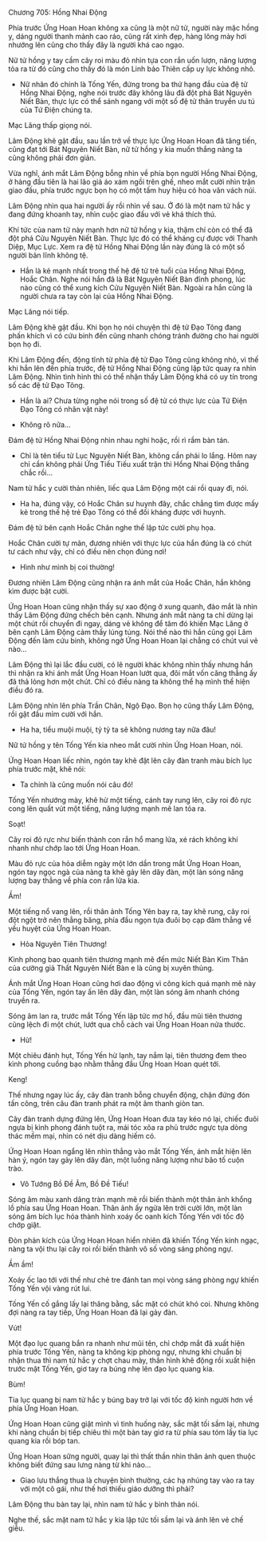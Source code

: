 




Chương 705: Hồng Nhai Động


Phía trước Ứng Hoan Hoan không xa cũng là một nữ tử, người này mặc hồng y, dáng người thanh mảnh cao ráo, cũng rất xinh đẹp, hàng lông mày hơi nhướng lên cũng cho thấy đây là người khá cao ngạo.

Nữ tử hồng y tay cầm cây roi màu đỏ nhìn tựa con rắn uốn lượn, năng lượng tỏa ra từ đó cũng cho thấy đó là món Linh bảo Thiên cấp uy lực không nhỏ.

- Nữ nhân đó chính là Tống Yến, đứng trong ba thứ hạng đầu của đệ tử Hồng Nhai Động, nghe nói trước đây không lâu đã đột phá Bát Nguyên Niết Bàn, thực lực có thể sánh ngang với một số đệ tử thân truyền ưu tú của Tứ Điện chúng ta.

Mạc Lăng thấp giọng nói.

Lâm Động khẽ gật đầu, sau lần trở về thực lực Ứng Hoan Hoan đã tăng tiến, cũng đạt tới Bát Nguyên Niết Bàn, nữ tử hồng y kia muốn thắng nàng ta cũng không phải đơn giản.

Vừa nghĩ, ánh mắt Lâm Động bỗng nhìn về phía bọn người Hồng Nhai Động, ở hàng đầu tiên là hai lão giả áo xám ngồi trên ghế, nheo mắt cười nhìn trận giao đấu, phía trước ngực bọn họ có một tấm huy hiệu có hoa văn vách núi.

Lâm Động nhìn qua hai người ấy rồi nhìn về sau. Ở đó là một nam tử hắc y đang đứng khoanh tay, nhìn cuộc giao đấu với vẻ khá thích thú.

Khí tức của nam tử này mạnh hơn nữ tử hồng y kia, thậm chí còn có thể đã đột phá Cửu Nguyên Niết Bàn. Thực lực đó có thể kháng cự được với Thanh Diệp, Mục Lực. Xem ra đệ tử Hồng Nhai Động lần này đúng là có một số người bản lĩnh không tệ.

- Hắn là kẻ mạnh nhất trong thế hệ đệ tử trẻ tuổi của Hồng Nhai Động, Hoắc Chân. Nghe nói hắn đã là Bát Nguyên Niết Bàn đỉnh phong, lúc nào cũng có thể xung kích Cửu Nguyên Niết Bàn. Ngoài ra hắn cũng là người chưa ra tay còn lại của Hồng Nhai Động.

Mạc Lăng nói tiếp.

Lâm Động khẽ gật đầu. Khi bọn họ nói chuyện thì đệ tử Đạo Tông đang phấn khích vì có cứu binh đến cũng nhanh chóng tránh đường cho hai người bọn họ đi.

Khi Lâm Động đến, động tĩnh từ phía đệ tử Đạo Tông cũng không nhỏ, vì thế khi hắn lên đến phía trước, đệ tử Hồng Nhai Động cũng lập tức quay ra nhìn Lâm Động. Nhìn tình hình thì có thể nhận thấy Lâm Động khá có uy tín trong số các đệ tử Đạo Tông.

- Hắn là ai? Chưa từng nghe nói trong số đệ tử có thực lực của Tứ Điện Đạo Tông có nhân vật này!

- Không rõ nữa…

Đám đệ tử Hồng Nhai Động nhìn nhau nghi hoặc, rồi rì rầm bàn tán.

- Chỉ là tên tiểu tử Lục Nguyên Niết Bàn, không cần phải lo lắng. Hôm nay chỉ cần không phải Ứng Tiếu Tiếu xuất trận thì Hồng Nhai Động thắng chắc rồi…

Nam tử hắc y cười thản nhiên, liếc qua Lâm Động một cái rồi quay đi, nói.

- Ha ha, đúng vậy, có Hoắc Chân sư huynh đây, chắc chẳng tìm được mấy kẻ trong thế hệ trẻ Đạo Tông có thể đối kháng được với huynh.

Đám đệ tử bên cạnh Hoắc Chân nghe thế lập tức cười phụ họa.

Hoắc Chân cười tự mãn, đương nhiên với thực lực của hắn đúng là có chút tư cách như vậy, chỉ có điều nên chọn đúng nơi!

- Hình như mình bị coi thường!

Đương nhiên Lâm Động cũng nhận ra ánh mắt của Hoắc Chân, hắn không kìm được bật cười.

Ứng Hoan Hoan cũng nhận thấy sự xao động ở xung quanh, đảo mắt là nhìn thấy Lâm Động đứng chếch bên cạnh. Nhưng ánh mắt nàng ta chỉ dừng lại một chút rồi chuyển đi ngay, dáng vẻ không để tâm đó khiến Mạc Lăng ở bên cạnh Lâm Động cảm thấy lúng túng. Nói thế nào thì hắn cũng gọi Lâm Động đến làm cứu binh, không ngờ Ứng Hoan Hoan lại chẳng có chút vui vẻ nào…

Lâm Động thì lại lắc đầu cười, có lẽ người khác không nhìn thấy nhưng hắn thì nhận ra khi ánh mắt Ứng Hoan Hoan lướt qua, đôi mắt vốn căng thẳng ấy đã thả lỏng hơn một chút. Chỉ có điều nàng ta không thể hạ mình thể hiện điều đó ra.

Lâm Động nhìn lên phía Trần Chân, Ngộ Đạo. Bọn họ cũng thấy Lâm Động, rồi gật đầu mỉm cười với hắn.

- Ha ha, tiểu muội muội, tỷ tỷ ta sẽ không nương tay nữa đâu!

Nữ tử hồng y tên Tống Yến kia nheo mắt cười nhìn Ứng Hoan Hoan, nói.

Ứng Hoan Hoan liếc nhìn, ngón tay khẽ đặt lên cây đàn tranh màu bích lục phía trước mặt, khẽ nói:

- Ta chính là cũng muốn nói câu đó!

Tống Yến nhướng mày, khẽ hừ một tiếng, cánh tay rung lên, cây roi đỏ rực cong lên quất vút một tiếng, năng lượng mạnh mẽ lan tỏa ra.

Soạt!

Cây roi đỏ rực như biến thành con rắn hổ mang lửa, xé rách không khí nhanh như chớp lao tới Ứng Hoan Hoan.

Màu đỏ rực của hỏa diễm ngày một lớn dần trong mắt Ứng Hoan Hoan, ngón tay ngọc ngà của nàng ta khẽ gảy lên dây đàn, một làn sóng năng lượng bay thẳng về phía con rắn lửa kia.

Ầm!

Một tiếng nổ vang lên, rồi thân ảnh Tống Yên bay ra, tay khẽ rung, cây roi đột ngột trở nên thẳng băng, phía đầu ngọn tựa đuôi bọ cạp đâm thẳng về yếu huyệt của Ứng Hoan Hoan.

- Hỏa Nguyên Tiên Thương!

Kình phong bao quanh tiên thương mạnh mẽ đến mức Niết Bàn Kim Thân của cường giả Thất Nguyên Niết Bàn e là cũng bị xuyên thủng.

Ánh mắt Ứng Hoan Hoan cũng hơi dao động vì công kích quá mạnh mẽ này của Tống Yến, ngón tay ấn lên dây đàn, một làn sóng âm nhanh chóng truyền ra.

Sóng âm lan ra, trước mắt Tống Yến lập tức mơ hồ, đầu mũi tiên thương cũng lệch đi một chút, lướt qua chỗ cách vai Ứng Hoan Hoan nửa thước.

- Hừ!

Một chiêu đánh hụt, Tống Yến hừ lạnh, tay nắm lại, tiên thương đem theo kình phong cuồng bạo nhằm thẳng đầu Ứng Hoan Hoan quét tới.

Keng!

Thế nhưng ngay lúc ấy, cây đàn tranh bỗng chuyển động, chặn đứng đón tấn công, trên câu đàn tranh phát ra một âm thanh giòn tan.

Cây đàn tranh dựng đứng lên, Ứng Hoan Hoan đưa tay kéo nó lại, chiếc đuôi ngựa bị kình phong đánh tuột ra, mái tóc xõa ra phủ trước ngực tựa dòng thác mềm mại, nhìn có nét dịu dàng hiếm có.

Ứng Hoan Hoan ngẩng lên nhìn thẳng vào mắt Tống Yến, ánh mắt hiện lên hàn ý, ngón tay gảy lên dây đàn, một luồng năng lượng như bão tố cuộn trào.

- Vô Tướng Bồ Đề Âm, Bồ Đề Tiếu!

Sóng âm màu xanh dâng tràn mạnh mẽ rồi biến thành một thân ảnh khổng lồ phía sau Ứng Hoan Hoan. Thân ảnh ấy ngửa lên trời cười lớn, một làn sóng âm bích lục hóa thành hình xoáy ốc oanh kích Tống Yến với tốc độ chớp giật.

Đòn phản kích của Ứng Hoan Hoan hiển nhiên đã khiến Tống Yến kinh ngạc, nàng ta vội thu lại cây roi rồi biến thành vô số vòng sáng phòng ngự.

Ầm ầm!

Xoáy ốc lao tới với thế như chẻ tre đánh tan mọi vòng sáng phòng ngự khiến Tống Yến vội vàng rút lui.

Tống Yến cố gắng lấy lại thăng bằng, sắc mặt có chút khó coi. Nhưng không đợi nàng ra tay tiếp, Ứng Hoan Hoan đã lại gảy đàn.

Vút!

Một đạo lục quang bắn ra nhanh như mũi tên, chỉ chớp mắt đã xuất hiện phía trước Tống Yến, nàng ta không kịp phòng ngự, nhưng khi chuẩn bị nhận thua thì nam tử hắc y chợt chau mày, thân hình khẽ động rồi xuất hiện trước mặt Tống Yến, giơ tay ra búng nhẹ lên đạo lục quang kia.

Bùm!

Tia lục quang bị nam tử hắc y búng bay trở lại với tốc độ kinh người hơn về phía Ứng Hoan Hoan.

Ứng Hoan Hoan cũng giật mình vì tình huống này, sắc mặt tối sầm lại, nhưng khi nàng chuẩn bị tiếp chiêu thì một bàn tay giơ ra từ phía sau tóm lấy tia lục quang kia rồi bóp tan.

Ứng Hoan Hoan sững người, quay lại thì thất thần nhìn thân ảnh quen thuộc không biết đứng sau lưng nàng từ khi nào…

- Giao lưu thắng thua là chuyện bình thường, các hạ nhúng tay vào ra tay với một cô gái, như thế hơi thiếu giáo dưỡng thì phải?

Lâm Động thu bàn tay lại, nhìn nam tử hắc y bình thản nói.

Nghe thế, sắc mặt nam tử hắc y kia lập tức tối sầm lại và ánh lên vẻ chế giễu.




